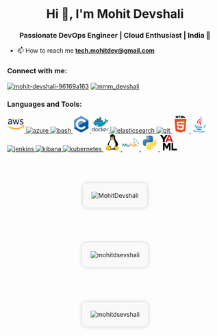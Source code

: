 <h1 align="center">Hi 👋, I'm Mohit Devshali</h1>
<h3 align="center">Passionate DevOps Engineer | Cloud Enthusiast | India 🚀</h3>



- 📫 How to reach me **tech.mohitdev@gmail.com**

<h3 align="left">Connect with me:</h3>
<p align="left">
<a href="https://linkedin.com/in/mohit-devshali-96169a163" target="blank"><img align="center" src="https://raw.githubusercontent.com/rahuldkjain/github-profile-readme-generator/master/src/images/icons/Social/linked-in-alt.svg" alt="mohit-devshali-96169a163" height="30" width="40" /></a>
<a href="https://instagram.com/mmm_devshali" target="blank"><img align="center" src="https://raw.githubusercontent.com/rahuldkjain/github-profile-readme-generator/master/src/images/icons/Social/instagram.svg" alt="mmm_devshali" height="30" width="40" /></a>
</p>

<h3 align="left">Languages and Tools:</h3>
<p align="left"> <a href="https://aws.amazon.com" target="_blank" rel="noreferrer"> <img src="https://raw.githubusercontent.com/devicons/devicon/master/icons/amazonwebservices/amazonwebservices-original-wordmark.svg" alt="aws" width="40" height="40"/> </a> <a href="https://azure.microsoft.com/en-in/" target="_blank" rel="noreferrer"> <img src="https://www.vectorlogo.zone/logos/microsoft_azure/microsoft_azure-icon.svg" alt="azure" width="40" height="40"/> </a> <a href="https://www.gnu.org/software/bash/" target="_blank" rel="noreferrer"> <img src="https://www.vectorlogo.zone/logos/gnu_bash/gnu_bash-icon.svg" alt="bash" width="40" height="40"/> </a> <a href="https://www.cprogramming.com/" target="_blank" rel="noreferrer"> <img src="https://raw.githubusercontent.com/devicons/devicon/master/icons/c/c-original.svg" alt="c" width="40" height="40"/> </a> <a href="https://www.docker.com/" target="_blank" rel="noreferrer"> <img src="https://raw.githubusercontent.com/devicons/devicon/master/icons/docker/docker-original-wordmark.svg" alt="docker" width="40" height="40"/> </a> <a href="https://www.elastic.co" target="_blank" rel="noreferrer"> <img src="https://www.vectorlogo.zone/logos/elastic/elastic-icon.svg" alt="elasticsearch" width="40" height="40"/> </a> <a href="https://git-scm.com/" target="_blank" rel="noreferrer"> <img src="https://www.vectorlogo.zone/logos/git-scm/git-scm-icon.svg" alt="git" width="40" height="40"/> </a> <a href="https://www.w3.org/html/" target="_blank" rel="noreferrer"> <img src="https://raw.githubusercontent.com/devicons/devicon/master/icons/html5/html5-original-wordmark.svg" alt="html5" width="40" height="40"/> </a> <a href="https://www.java.com" target="_blank" rel="noreferrer"> <img src="https://raw.githubusercontent.com/devicons/devicon/master/icons/java/java-original.svg" alt="java" width="40" height="40"/> </a> <a href="https://www.jenkins.io" target="_blank" rel="noreferrer"> <img src="https://www.vectorlogo.zone/logos/jenkins/jenkins-icon.svg" alt="jenkins" width="40" height="40"/> </a> <a href="https://www.elastic.co/kibana" target="_blank" rel="noreferrer"> <img src="https://www.vectorlogo.zone/logos/elasticco_kibana/elasticco_kibana-icon.svg" alt="kibana" width="40" height="40"/> </a> <a href="https://kubernetes.io" target="_blank" rel="noreferrer"> <img src="https://www.vectorlogo.zone/logos/kubernetes/kubernetes-icon.svg" alt="kubernetes" width="40" height="40"/> </a> <a href="https://www.linux.org/" target="_blank" rel="noreferrer"> <img src="https://raw.githubusercontent.com/devicons/devicon/master/icons/linux/linux-original.svg" alt="linux" width="40" height="40"/> </a> <a href="https://www.mysql.com/" target="_blank" rel="noreferrer"> <img src="https://raw.githubusercontent.com/devicons/devicon/master/icons/mysql/mysql-original-wordmark.svg" alt="mysql" width="40" height="40"/> </a> <a href="https://www.python.org" target="_blank" rel="noreferrer"> <img src="https://raw.githubusercontent.com/devicons/devicon/master/icons/python/python-original.svg" alt="python" width="40" height="40"/> </a> <a href="https://yaml.org/" target="_blank" rel="noreferrer"> <img src="https://raw.githubusercontent.com/devicons/devicon/master/icons/yaml/yaml-original.svg" alt="yaml" width="40" height="40"/> </a> </p>

 <br/><br/>


<div style="text-align:center;">

  <div style="display:inline-block; margin:10px; padding:20px; background-color:#f9f9f9; border-radius:10px; box-shadow: 0px 0px 10px 0px rgba(0,0,0,0.2);">
    <img src="https://github-readme-stats.vercel.app/api/top-langs?username=MohitDevshali&show_icons=true&locale=en&layout=compact" alt="MohitDevshali" />
  </div>

  <br/><br/>

  <div style="display:inline-block; margin:10px; padding:20px; background-color:#f9f9f9; border-radius:10px; box-shadow: 0px 0px 10px 0px rgba(0,0,0,0.2);">
    <img src="https://github-readme-stats.vercel.app/api?username=mohitdsevshali&show_icons=true&locale=en" alt="mohitdsevshali" />
  </div>

  <br/><br/>

  <div style="display:inline-block; margin:10px; padding:20px; background-color:#f9f9f9; border-radius:10px; box-shadow: 0px 0px 10px 0px rgba(0,0,0,0.2);">
    <img src="https://github-readme-streak-stats.herokuapp.com/?user=mohitdsevshali&" alt="mohitdsevshali" />
  </div>

</div>


